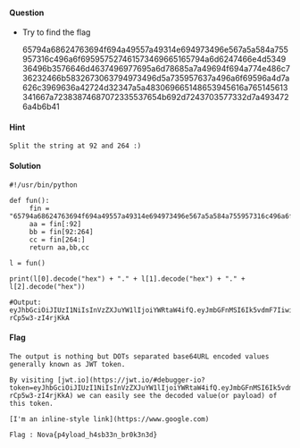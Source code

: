 #### Question
 * Try to find the flag

   65794a68624763694f694a49557a49314e694973496e567a5a584a755957316c496a6f695957527461573469665165794a6d6247466e4d534936496b3576646d4637496977695a6d78685a7a49694f694a774e486c736232466b5832673063794973496d5a735957637a496a6f69596a4d7a626c3969636a42724d32347a5a483069665148653945616a765145613341667a72383874687072335537654b692d7243703577332d7a4934726a4b6b41

#### Hint
    Split the string at 92 and 264 :)

#### Solution

```
#!/usr/bin/python

def fun():
     fin = "65794a68624763694f694a49557a49314e694973496e567a5a584a755957316c496a6f695957527461573469665165794a6d6247466e4d534936496b3576646d4637496977695a6d78685a7a49694f694a774e486c736232466b5832673063794973496d5a735957637a496a6f69596a4d7a626c3969636a42724d32347a5a483069665148653945616a765145613341667a72383874687072335537654b692d7243703577332d7a4934726a4b6b41"
     aa = fin[:92]
     bb = fin[92:264]
     cc = fin[264:]
     return aa,bb,cc

l = fun()

print(l[0].decode("hex") + "." + l[1].decode("hex") + "." + l[2].decode("hex"))

#Output:
eyJhbGciOiJIUzI1NiIsInVzZXJuYW1lIjoiYWRtaW4ifQ.eyJmbGFnMSI6Ik5vdmF7IiwiZmxhZzIiOiJwNHlsb2FkX2g0cyIsImZsYWczIjoiYjMzbl9icjBrM24zZH0ifQ.He9EajvQEa3Afzr88thpr3U7eKi-rCp5w3-zI4rjKkA
```

#### Flag
    The output is nothing but DOTs separated base64URL encoded values generally known as JWT token.

    By visiting [jwt.io](https://jwt.io/#debugger-io?token=eyJhbGciOiJIUzI1NiIsInVzZXJuYW1lIjoiYWRtaW4ifQ.eyJmbGFnMSI6Ik5vdmF7IiwiZmxhZzIiOiJwNHlsb2FkX2g0cyIsImZsYWczIjoiYjMzbl9icjBrM24zZH0ifQ.He9EajvQEa3Afzr88thpr3U7eKi-rCp5w3-zI4rjKkA) we can easily see the decoded value(or payload) of this token.

    [I'm an inline-style link](https://www.google.com)

    Flag : Nova{p4yload_h4sb33n_br0k3n3d}
